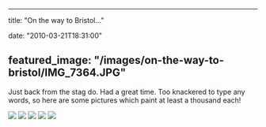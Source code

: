 
---
title: "On the way to Bristol..."

date: "2010-03-21T18:31:00"

featured_image: "/images/on-the-way-to-bristol/IMG_7364.JPG"
---


Just back from the stag do.  Had a great time.  Too knackered to type any words, so here are some pictures which paint at least a thousand each!

<a href="http://4.bp.blogspot.com/_62oTnOHwOSo/S6ZmOeuONOI/AAAAAAAACII/PFupmlMQ-GE/s1600-h/IMG_7364.JPG"><img src="/images/on-the-way-to-bristol/IMG_7364.JPG"/></a>
<a href="http://3.bp.blogspot.com/_62oTnOHwOSo/S6ZmN32_udI/AAAAAAAACIA/ZPiKCnPF1Cg/s1600-h/IMG_7372.JPG"><img src="/images/on-the-way-to-bristol/IMG_7372.JPG"/></a>
<a href="http://4.bp.blogspot.com/_62oTnOHwOSo/S6ZmM6Fkr0I/AAAAAAAACHw/nCAr3PH4M1k/s1600-h/IMG_7382.JPG"><img src="/images/on-the-way-to-bristol/IMG_7382.JPG"/></a>
<a href="http://4.bp.blogspot.com/_62oTnOHwOSo/S6ZmMguJ-RI/AAAAAAAACHo/kQDy63Lhjf4/s1600-h/IMG_7390.JPG"><img src="/images/on-the-way-to-bristol/IMG_7390.JPG"/></a>
<a href="http://1.bp.blogspot.com/_62oTnOHwOSo/S6ZmNQZ7KcI/AAAAAAAACH4/mURJw-B0wSQ/s1600-h/IMG_8090.JPG"><img src="/images/on-the-way-to-bristol/IMG_8090.JPG"/></a>